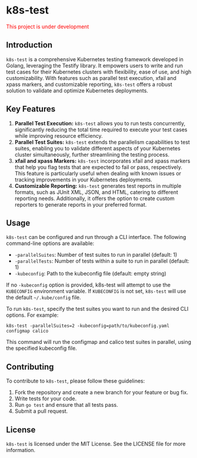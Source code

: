 # k8s-test

<p style="color: red;">This project is under development</p>

## Introduction

`k8s-test` is a comprehensive Kubernetes testing framework developed in Golang, leveraging the Testify library. It empowers users to write and run test cases for their Kubernetes clusters with flexibility, ease of use, and high customizability. With features such as parallel test execution, xfail and xpass markers, and customizable reporting, `k8s-test` offers a robust solution to validate and optimize Kubernetes deployments.

## Key Features

1. **Parallel Test Execution:** `k8s-test` allows you to run tests concurrently, significantly reducing the total time required to execute your test cases while improving resource efficiency.
2. **Parallel Test Suites:** `k8s-test` extends the parallelism capabilities to test suites, enabling you to validate different aspects of your Kubernetes cluster simultaneously, further streamlining the testing process.
3. **xfail and xpass Markers:** `k8s-test` incorporates xfail and xpass markers that help you flag tests that are expected to fail or pass, respectively. This feature is particularly useful when dealing with known issues or tracking improvements in your Kubernetes deployments.
4. **Customizable Reporting:** `k8s-test` generates test reports in multiple formats, such as JUnit XML, JSON, and HTML, catering to different reporting needs. Additionally, it offers the option to create custom reporters to generate reports in your preferred format.

## Usage

`k8s-test` can be configured and run through a CLI interface. The following command-line options are available:

- `-parallelSuites`: Number of test suites to run in parallel (default: 1)
- `-parallelTests`: Number of tests within a suite to run in parallel (default: 1)
- `-kubeconfig`: Path to the kubeconfig file (default: empty string)

If no `-kubeconfig` option is provided, k8s-test will attempt to use the `KUBECONFIG` environment variable. If `KUBECONFIG` is not set, `k8s-test` will use the default `~/.kube/config` file.

To run `k8s-test`, specify the test suites you want to run and the desired CLI options. For example:

```
k8s-test -parallelSuites=2 -kubeconfig=path/to/kubeconfig.yaml configmap calico
```

This command will run the configmap and calico test suites in parallel, using the specified kubeconfig file.

## Contributing

To contribute to `k8s-test`, please follow these guidelines:

1. Fork the repository and create a new branch for your feature or bug fix.
2. Write tests for your code.
3. Run `go test` and ensure that all tests pass.
4. Submit a pull request.

## License

`k8s-test` is licensed under the MIT License. See the LICENSE file for more information.

